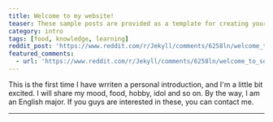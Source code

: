 ```yaml
---
title: Welcome to my website!
teaser: These sample posts are provided as a template for creating your own content.
category: intro
tags: [food, knowledge, learning]
reddit_post: 'https://www.reddit.com/r/Jekyll/comments/6258ln/welcome_to_solana/'
featured_comments:
  - url: 'https://www.reddit.com/r/Jekyll/comments/6258ln/welcome_to_solana/dfkw5k2/'
---
```


This is the first time I have wrriten a personal introduction, and I'm a little bit excited. I will share my mood, food, hobby, idol and so on. By the way, I am an English major. If you guys are interested in these, you can contact me.

---

[^1]: 
    Such as footnotes.

[kd]: http://kramdown.gettalong.org/
[rd]: https://github.com/davidfstr/rdiscount
[rc]: https://github.com/vmg/redcarpet
[kds]: https://kramdown.gettalong.org/syntax.html
